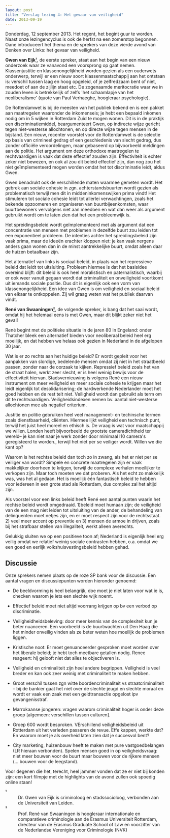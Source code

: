 ```yaml
---
layout: post
title: "Verslag lezing 4: Het gevaar van veiligheid"
date: 2013-09-19
---
```


Donderdag, 12 september 2013. Het regent, het begint guur te worden.
Naast onze lezingencyclus is ook de herfst na een zomerstop begonnen.
Oane introduceert het thema en de sprekers van deze vierde avond van
Denken over Links: het gevaar van veiligheid.

**Gwen van Eijk**[¹](#info_gwen), de eerste spreker, staat aan het begin
van een nieuw onderzoek  waar ze vanavond een voorsprong op gaat nemen.
Klassenjustitie en klassenongelijkheid worden gezien als een ouderwets
onderwerp, terwijl er een nieuw soort klassenmaatschappij aan het
ontstaan is: verschil tussen laag en hoog opgeleid, of je zelfredzaam
bent of niet, meedoet of aan de zijlijn staat etc. De zogenaamde
meritocratie waar we in zouden leven is betrekkelijk of zelfs 'het
schaamlapje van het neoliberalisme' (quote van Paul Verhaeghe,
hoogleraar psychologie).

De Rotterdamwet  is bij de meesten van het publiek bekend en is een
pakket aan maatregelen waaronder de inkomenseis; je hebt een bepaald
inkomen nodig om in 5 wijken in Rotterdam Zuid te mogen wonen. Dit is in
de praktijk een discriminatiemiddel, beargumenteert Gwen, op indirecte
wijze gericht tegen niet-westerse allochtonen, en op directe wijze tegen
mensen in de bijstand. Een nieuw, recenter voorstel voor de Rotterdamwet
is de selectie op basis van crimineel gedrag of een geschiedenis van
slecht gedrag, dus zonder officiële veroordelingen, maar gebaseerd op
bijvoorbeeld meldingen aan de politie. Het argument om deze orthodoxe
maatregelen te rechtvaardigen is vaak dat deze effectief zouden zijn.
Effectiviteit is echter zeker niet bewezen, en ook al zou dit beleid
effectief zijn, dan nog zou het niet geïmplementeerd mogen worden omdat
het tot discriminatie leidt, aldus Gwen.

Gwen benadrukt ook de verschillende maten waarmee gemeten wordt. Het
gebrek aan sociale cohesie in zgn. achterstandsbuurten wordt gezien als
problematisch terwijl men dit in middeninkomenswijken prima vindt! Het
stimuleren tot sociale cohesie leidt tot allerlei verwachtingen, zoals
het bekende opzoomeren en organiseren van buurtbijeenkomsten, waar
buurtbewoners vervolgens niet aan meedoen en wat dan weer als argument
gebruikt wordt om te laten zien dat het een probleemwijk is.

Het spreidingsbeleid wordt geïmplementeerd met als argument dat een
concentratie van mensen met problemen in dezelfde buurt zou leiden tot
een exponentieel probleem.  De intenties achter het spreidingsbeleid
zijn vaak prima, maar de ideeën erachter kloppen niet: je kan vaak
nergens anders gaan wonen dan in de minst aantrekkelijke buurt, omdat
alleen daar de huizen betaalbaar zijn.

Het alternatief van links is sociaal beleid, in plaats van het
repressieve beleid dat leidt tot uitsluiting. Probleem hiermee is dat
het basisidee overeind blijft: dit beleid is ook heel moralistisch en
paternalistisch, waarbij er ook weer vanuit gegaan wordt dat
criminaliteit en onveiligheid voortkomt uit iemands sociale positie. Dus
dit is eigenlijk ook een vorm van klassenongelijkheid.  Een idee van
Gwen is om veiligheid en sociaal beleid van elkaar te ontkoppelen. Zij
wil graag weten wat het publiek daarvan vindt.

**René van Swaaningen**[²](#info_rene), de volgende spreker, is bang dat
het saai wordt, omdat hij het  helemaal eens is met Gwen, maar dit
blijkt zeker niet het geval!

René begint met de politieke situatie in de jaren 80 in Engeland: onder
Thatcher bleek een alternatief bieden voor neoliberaal beleid heel erg
moeilijk, en dat hebben we helaas ook gezien in Nederland in de
afgelopen 30 jaar.

Wat is er zo rechts aan het huidige beleid? Er wordt gepleit voor het
aanpakken van slordige, bedelende mensen omdat zij niet in het
straatbeeld passen, zonder naar de oorzaak te kijken. Repressief beleid
zoals het van de straat halen, werkt zeer slecht, er is heel weinig
bewijs voor de effectiviteit hiervan. Stadsvernieuwing is volgens René
een nieuw instrument om meer veiligheid en meer sociale cohesie te
krijgen maar het leidt eigenlijk tot desolidarisering; de hardwerkende
Nederlander moet het goed hebben en de rest telt niet. Veiligheid wordt
dan gebruikt als term om dit te rechtvaardigen. Veiligheidsindexen nemen
bv. aantal niet-westerse allochtonen mee als negatief criterium.

Justitie en politie gebruiken heel veel management- en techinsche termen
zoals dienstbaarheid, cliënten. Hiermee lijkt veiligheid een technisch
punt, terwijl het juist heel moreel en ethisch is. De vraag is wat voor
maatschappij we willen. Londen heeft bijvoorbeeld de grootste
cameradichtheid ter wereld– je kan niet naar je werk zonder door
minimaal l10 camera's geregisteerd te worden., terwijl het niet per se
veiliger wordt. Willen we die kant op?

Waarom is het rechtse beleid dan toch zo in zwang, als het er niet per
se veiliger van wordt? Simpele en concrete maatregelen zijn er vaak
makkelijker doorheen te krijgen, terwijl de complexe verhalen moeilijker
te verkopen zijn. Maar toch moeten we dat proberen. Als het echt zo
makkelijk was, was het al gedaan. Het is moeilijk één fantastisch beleid
te hebben voor iedereen in een grote stad als Rotterdam, dus complex zal
het altijd zijn.

Als voorstel voor een links beleid heeft René een aantal punten waarin
het rechtse beleid wordt omgedraaid. 1)beleid moet humaan zijn; de
veiligheid van de een mag niet leiden tot uitsluiting van de ander, de
behandeling van delinquenten moet netjes zijn, en er moet respect zijn
voor de rechtsstaat. 2) veel meer accent op preventie  en 3) mensen de
armoe in drijven, zoals bij het strafbaar stellen van illegaliteit,
werkt alleen averechts.

Gelukkig sluiten we op een positieve toon af;  Nederland is eigenlijk
heel erg veilig omdat we relatief weinig sociale contrasten hebben, o.a.
omdat we een goed en eerlijk volkshuisvestingsbeleid hebben gehad.


Discussie
---------

Onze sprekers nemen plaats op de roze SP bank voor de discussie. Een
aantal vragen en discussiepunten worden hieronder genoemd:

  * De beeldvorming is heel belangrijk, doe moet je niet laten voor wat
    ie is, checken waarom je iets een slechte wijk noemt.
  
  * Effectief beleid moet niet altijd voorrang krijgen op bv een verbod
    op discriminatie.
  
  * Veiligheidheidsbeleving: door meer kennis van de complexiteit kun je
    beter nuanceren. Een voorbeeld is de buurtwachten uit Den Haag die
    het minder onveilig vinden als ze beter weten hoe moeilijk de
    problemen liggen.
  
  * Kristische noot: Er moet genuanceerder gesproken moet worden over
    het liberale beleid; je hebt toch meetbare getallen nodig. Renee
    reageert: hij gelooft niet dat alles te objectiveren is.
  
  * Veiligheid en criminaliteit zijn heel andere begrippen. Veiligheid
    is veel breder en kan ook zeer weinig met criminaliteit te maken
    hebben.
  
  * Groot verschil tussen zgn witte boordencriminaliteit vs
    straatcriminaliteit – bij de bankier gaat het niet over de slechte
    jeugd en slechte moraal en wordt er vaak een zaak met een
    geldtransactie opgelost ipv gevangenisstraf.
  
  * Marrokaanse jongeren: vragen waarom criminaliteit hoger is onder
    deze groep [algemeen: verschillen tussen culturen].
  
  * Groep 600 wordt besproken. VErschillend veiligheidsbeleid uit
    Rotterdam uit het verleden passeren de revue. Effe kappen, werkte
    dat? En waarom moet je als overheid laten zien dat je succesvol
    bent?
  
  * City marketing, huizenbouw heeft te maken met pure vastgoedbelangen
    (LR hieraan verbonden). Spelen mensen goed in op veiligheidsvraag:
    niet meer bouwen voor de buurt maar bouwen voor de rijkere mensen (…
    bouwen voor de leegstand).  

Voor degenen die het, terecht, heel jammer vonden dat ze er niet bij
konden zijn: een kort filmpje met de highlights van de avond zullen ook
spoedig online staan!

<dl class="notes">
<dt><a id="info_gwen">¹</a></dt><dd>Dr. Gwen van Eijk is criminoloog en
stadssocioloog, verbonden aan de Universiteit van Leiden.</dd>
<dt><a id="info_rene">²</a></dt><dd>Prof. René van Swaaningen is hoogleraar
internationale en comparatieve criminologie aan de Erasmus Universiteit
Rotterdam, directeur van de Erasmus Graduate School of Law en voorzitter
van de Nederlandse Vereniging voor Criminologie (NVK)</dd>
</dl>
